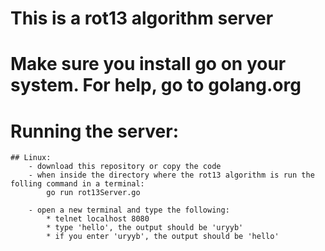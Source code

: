 # This is a rot13 algorithm server
# Make sure you install go on your system.  For help, go to golang.org
# Running the server:
	## Linux:
		- download this repository or copy the code
		- when inside the directory where the rot13 algorithm is run the folling command in a terminal:
			go run rot13Server.go
		
		- open a new terminal and type the following:
			* telnet localhost 8080
			* type 'hello', the output should be 'uryyb'
			* if you enter 'uryyb', the output should be 'hello'
